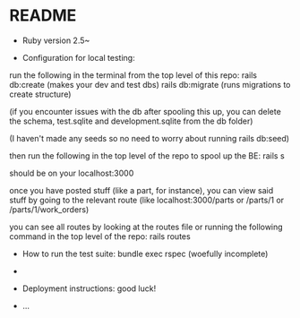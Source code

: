 # README

* Ruby version 2.5~

* Configuration for local testing:

run the following in the terminal from the top level of this repo:
rails db:create (makes your dev and test dbs)
rails db:migrate (runs migrations to create structure)

(if you encounter issues with the db after spooling this up, you can delete the schema, test.sqlite and development.sqlite from the db folder)

(I haven't made any seeds so no need to worry about running rails db:seed)

then run the following in the top level of the repo to spool up the BE:
rails s

should be on your localhost:3000

once you have posted stuff (like a part, for instance), you can view said stuff by going to the relevant route (like localhost:3000/parts or /parts/1 or /parts/1/work_orders)

you can see all routes by looking at the routes file or running the following command in the top level of the repo:
rails routes


* How to run the test suite: 
bundle exec rspec (woefully incomplete)

* 

* Deployment instructions:
good luck!

* ...
